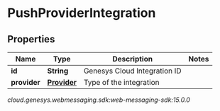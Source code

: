 # PushProviderIntegration


## Properties

| Name | Type | Description | Notes |
| ------------ | ------------- | ------------- | ------------- |
| **id** | **String** | Genesys Cloud Integration ID |  |
| **provider** | [**Provider**](Provider) | Type of the integration |  |




_cloud.genesys.webmessaging.sdk:web-messaging-sdk:15.0.0_
